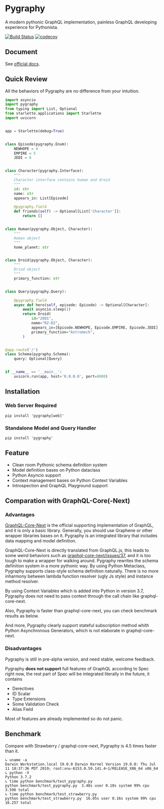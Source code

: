 # Pygraphy
A modern pythonic GraphQL implementation, painless GraphQL developing experience for Pythonista.

[![Build Status](https://travis-ci.org/ethe/pygraphy.svg?branch=master)](https://travis-ci.org/ethe/pygraphy)
[![codecov](https://codecov.io/gh/ethe/pygraphy/branch/master/graph/badge.svg)](https://codecov.io/gh/ethe/pygraphy)


## Document

See [official docs](https://pygraphy.org/).


## Quick Review
All the behaviors of Pygraphy are no difference from your intuition.
```python
import asyncio
import pygraphy
from typing import List, Optional
from starlette.applications import Starlette
import uvicorn


app = Starlette(debug=True)


class Episode(pygraphy.Enum):
    NEWHOPE = 4
    EMPIRE = 5
    JEDI = 6


class Character(pygraphy.Interface):
    """
    Character interface contains human and droid
    """
    id: str
    name: str
    appears_in: List[Episode]

    @pygraphy.field
    def friends(self) -> Optional[List['Character']]:
        return []


class Human(pygraphy.Object, Character):
    """
    Human object
    """
    home_planet: str


class Droid(pygraphy.Object, Character):
    """
    Driod object
    """
    primary_function: str


class Query(pygraphy.Query):

    @pygraphy.field
    async def hero(self, episode: Episode) -> Optional[Character]:
        await asyncio.sleep(1)
        return Droid(
            id="2001",
            name="R2-D2",
            appears_in=[Episode.NEWHOPE, Episode.EMPIRE, Episode.JEDI],
            primary_function="Astromech",
        )


@app.route('/')
class Schema(pygraphy.Schema):
    query: Optional[Query]


if __name__ == '__main__':
    uvicorn.run(app, host='0.0.0.0', port=8000)

```


## Installation

### Web Server Required
`pip install 'pygraphy[web]'`

### Standalone Model and Query Handler
`pip install 'pygraphy'`


## Feature

- Clean room Pythonic schema definition system
- Model definition bases on Python dataclass
- Python Asyncio support
- Context management bases on Python Context Variables
- Introspection and GraphQL Playground support


## Comparation with GraphQL-Core(-Next)

### Advantages

[GraphQL-Core-Next](https://github.com/graphql-python/graphql-core-next) is the official supporting implementation of GraphQL, and it is only a basic library. Generally, you should use Graphene or other wrapper libraries bases on it. Pygraphy is an integrated library that includes data mapping and model definition.

GraphQL-Core-Next is directly translated from GraphQL.js, this leads to some weird behaviors such as [graphql-core-next/issues/37](https://github.com/graphql-python/graphql-core-next/issues/37#issuecomment-511633135), and it is too tough to make a wrapper for walking around. Pygraphy rewrites the schema definition system in a more pythonic way. By using Python Metaclass, Pygraphy supports class-style schema definition naturally. There is no more inharmony between lambda function resolver (ugly Js style) and instance method resolver.

By using Context Variables which is added into Python in version 3.7, Pygraphy does not need to pass context through the call chain like graphql-core-next.

Also, Pygraphy is faster than graphql-core-next, you can check benchmark results as below.

And more, Pygraphy clearly support stateful subscription method whith Python Asynchronous Generators, which is not elaborate in graphql-core-next.

### Disadvantages

Pygraphy is still in pre-alpha version, and need stable, welcome feedback.

Pygraphy **does not support** full features of GraphQL according to Spec right now, the rest part of Spec will be integrated literally in the future, it contains
  - Derectives
  - ID Scalar
  - Type Extensions
  - Some Validation Check
  - Alias Field

Most of features are already implemented so do not panic.


## Benchmark

Compare with Strawberry / graphql-core-next, Pygraphy is 4.5 times faster than it.

```
↳ uname -a
Darwin Workstation.local 19.0.0 Darwin Kernel Version 19.0.0: Thu Jul 11 18:37:36 PDT 2019; root:xnu-6153.0.59.141.4~1/RELEASE_X86_64 x86_64
↳ python -V
Python 3.7.2
↳ time python benchmark/test_pygraphy.py
python benchmark/test_pygraphy.py  3.48s user 0.10s system 99% cpu 3.596 total
↳ time python benchmark/test_strawberry.py
python benchmark/test_strawberry.py  16.05s user 0.16s system 99% cpu 16.257 total
```
